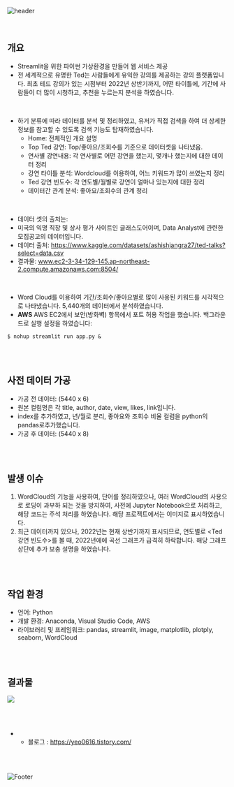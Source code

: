 ![header](https://capsule-render.vercel.app/api?type=waving&text=project_ted&animation=fadeIn&color=timeGradient&fontSize=50&height=180 )

</br>

## 개요
- Streamlit을 위한 파이썬 가상환경을 만들어 웹 서비스 제공
- 전 세계적으로 유명한 Ted는 사람들에게 유익한 강의를 제공하는 강의 플랫폼입니다. 최초 테드 강의가 있는 시점부터 2022년 상반기까지, 어떤 타이틀에, 기간에 사람들이 더 많이 시청하고, 추천을 누르는지 분석을 하였습니다.

</br>

- 하기 분류에 따라 데이터를 분석 및 정리하였고, 유저가 직접 검색을 하여 더 상세한 정보를 참고할 수 있도록 검색 기능도 탑재하였습니다. 
  - Home: 전체적인 개요 설명
  - Top Ted 강연: Top/좋아요/조회수를 기준으로 데이터셋을 나타냈음.
  - 연사별 강연내용: 각 연사별로 어떤 강연을 했는지, 몇개나 했는지에 대한 데이터 정리
  - 강연 타이틀 분석: Wordcloud를 이용하여, 어느 키워드가 많이 쓰였는지 정리
  - Ted 강연 빈도수: 각 연도별/월별로 강연이 얼마나 있는지에 대한 정리
  - 데이터간 관계 분석: 좋아요/조회수의 관계 정리

</br>

- 데이터 셋의 출처는:
- 미국의 익명 직장 및 상사 평가 사이트인 글래스도어이며, Data Analyst에 관련한 모집공고의 데이터입니다.
- 데이터 출처: https://www.kaggle.com/datasets/ashishjangra27/ted-talks?select=data.csv
- 결과물: www.ec2-3-34-129-145.ap-northeast-2.compute.amazonaws.com:8504/

</br>

- Word Cloud를 이용하여 기간/조회수/좋아요별로 많이 사용된 키워드를 시각적으로 나타냈습니다. 
5,440개의 데이터에서 분석하였습니다.
- **AWS** 
  AWS EC2에서 보안(방화벽) 항목에서 포트 허용 작업을 했습니다.
  백그라운드로 실행 설정을 하였습니다: 

`$ nohup streamlit run app.py &`

</br>

</br>

## 사전 데이터 가공

- 가공 전 데이터: (5440 x 6)
- 원본 컬럼명은 각 title, author, date, view, likes, link입니다.
- index를 추가하였고, 년/월로 분리, 좋아요와 조회수 비율 컬럼을 python의 pandas로추가했습니다.
- 가공 후 데이터: (5440 x 8)

</br>

</br>

## 발생 이슈

1. WordCloud의 기능을 사용하여, 단어를 정리하였으나, 여러 WordCloud의 사용으로 로딩이 과부하 되는 것을 방지하여, 사전에 Jupyter Notebook으로 처리하고, 해당 코드는 주석 처리를 하였습니다. 해당 프로젝트에서는 이미지로 표시하였습니다.
2. 최근 데이터까지 있으나, 2022년는 현재 상반기까지 표시되므로, 연도별로 <Ted 강연 빈도수>를 볼 때, 2022년에에 곡선 그래프가 급격히 하락합니다. 해당 그래프 상단에 추가 보충 설명을 하였습니다. 

</br>

</br>



## 작업 환경

- 언어: Python
- 개발 환경: Anaconda, Visual Studio Code, AWS
- 라이브러리 및 프레임워크: pandas, streamlit, image, matplotlib, plotply, seaborn, WordCloud

</br>

</br>



## 결과물

![](https://user-images.githubusercontent.com/102447800/191200475-9d3661bb-1fcd-4231-a8bd-99141a718419.gif)

</br>

</br>

* - 블로그 : https://yeo0616.tistory.com/



</br>

</br>

![Footer](https://capsule-render.vercel.app/api?type=waving&color=timeGradient&height=100&section=footer)

